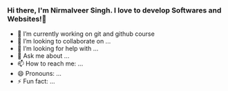 ### Hi there, I'm Nirmalveer Singh. I love to develop Softwares and Websites!👋

- 🔭 I’m currently working on git and github course
- 👯 I’m looking to collaborate on ...
- 🤔 I’m looking for help with ...
- 💬 Ask me about ...
- 📫 How to reach me: ...
- 😄 Pronouns: ...
- ⚡ Fun fact: ...

